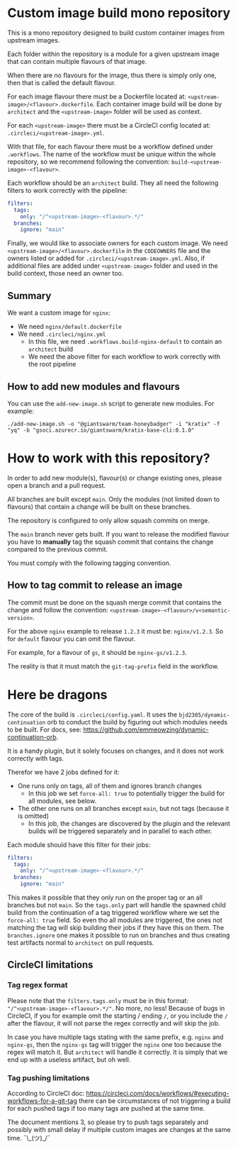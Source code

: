 # Custom image build mono repository

This is a mono repository designed to build custom container images from upstream images.

Each folder within the repository is a module for a given upstream image that can contain multiple flavours of that image.

When there are no flavours for the image, thus there is simply only one, then that is called the default flavour.

For each image flavour there must be a Dockerfile located at: `<upstream-image>/<flavour>.dockerfile`.
Each container image build will be done by `architect` and the `<upstream-image>` folder will be used as context.

For each `<upstream-image>` there must be a CircleCI config located at: `.circleci/<upstream-image>.yml`.

With that file, for each flavour there must be a workflow defined under `.workflows`. The name of the workflow must
be unique within the whole repository, so we recommend following the convention: `build-<upstream-image>-<flavour>`.

Each workflow should be an `architect` build. They all need the following filters to work correctly with the pipeline:

```yaml
filters:
  tags:
    only: "/^<upstream-image>-<flavour>.*/"
  branches:
    ignore: "main"
```

Finally, we would like to associate owners for each custom image. We need `<upstream-image>/<flavour>.dockerfile` in
the `CODEOWNERS` file and the owners listed or added for `.circleci/<upstream-image>.yml`. Also, if additional files are
added under `<upstream-image>` folder and used in the build context, those need an owner too.

## Summary

We want a custom image for `nginx`:

- We need `nginx/default.dockerfile`
- We need `.circleci/nginx.yml`
  - In this file, we need `.workflows.build-nginx-default` to contain an `architect` build
  - We need the above filter for each workflow to work correctly with the root pipeline

## How to add new modules and flavours

You can use the `add-new-image.sh` script to generate new modules. For example:

```shell
./add-new-image.sh -o "@giantswarm/team-honeybadger" -i "kratix" -f "yq" -b "gsoci.azurecr.io/giantswarm/kratix-base-cli:0.1.0"
```

# How to work with this repository?

In order to add new module(s), flavour(s) or change existing ones, please open a branch and a pull request.

All branches are built except `main`. Only the modules (not limited down to flavours) that contain a change will be built on these branches.

The repository is configured to only allow squash commits on merge.

The `main` branch never gets built. If you want to release the modified flavour you have to **manually** tag the squash
commit that contains the change compared to the previous commit.

You must comply with the following tagging convention.

## How to tag commit to release an image

The commit must be done on the squash merge commit that contains the change and follow the convention:
`<upstream-image>-<flavour>/v<semantic-version>`.

For the above `nginx` example to release `1.2.3` it must be: `nginx/v1.2.3`. So for `default` flavour you can omit
the flavour.

For example, for a flavour of `gs`, it should be `nginx-gs/v1.2.3`.

The reality is that it must match the `git-tag-prefix` field in the workflow.

# Here be dragons

The core of the build is `.circleci/config.yaml`. It uses the `bjd2385/dynamic-continuation` orb to conduct the build
by figuring out which modules needs to be built. For docs, see: https://github.com/emmeowzing/dynamic-continuation-orb.

It is a handy plugin, but it solely focuses on changes, and it does not work correctly with tags.

Therefor we have 2 jobs defined for it:

- One runs only on tags, all of them and ignores branch changes
  - In this job we set `force-all: true` to potentially trigger the build for all modules, see below. 
- The other one runs on all branches except `main`, but not tags (because it is omitted)
  - In this job, the changes are discovered by the plugin and the relevant builds will be triggered separately and
    in parallel to each other.

Each module should have this filter for their jobs:

```yaml
filters:
  tags:
    only: "/^<upstream-image>-<flavour>.*/"
  branches:
    ignore: "main"
```

This makes it possible that they only run on the proper tag or an all branches but not `main`. So the `tags.only`
part will handle the spawned child build from the continuation of a tag triggered workflow where we set the
`force-all: true` field. So even tho all modules are triggered, the ones not matching the tag will skip building their
jobs if they have this on them. The `branches.ignore` one makes it possible to run on branches and thus creating test
artifacts normal to `architect` on pull requests.

## CircleCI limitations

### Tag regex format

Please note that the `filters.tags.only` must be in this format: `"/^<upstream-image>-<flavour>.*/"`. No more, no less!
Because of bugs in CircleCI, if you for example omit the starting / ending `/`, or you include the `/` after
the flavour, it will not parse the regex correctly and will skip the job.

In case you have multiple tags stating with the same prefix, e.g. `nginx` and `nginx-gs`, then the `nginx-gs` tag
will trigger the `nginx` one too because the regex will match it. But `architect` will handle it correctly. It is simply
that we end up with a useless artifact, but oh well.

### Tag pushing limitations

According to CircleCI doc: https://circleci.com/docs/workflows/#executing-workflows-for-a-git-tag there can be
circumstances of not triggering a build for each pushed tags if too many tags are pushed at the same time.

The document mentions 3, so please try to push tags separately and possibly with small delay if multiple custom images
are changes at the same time. ¯\\\_(ツ)_/¯
